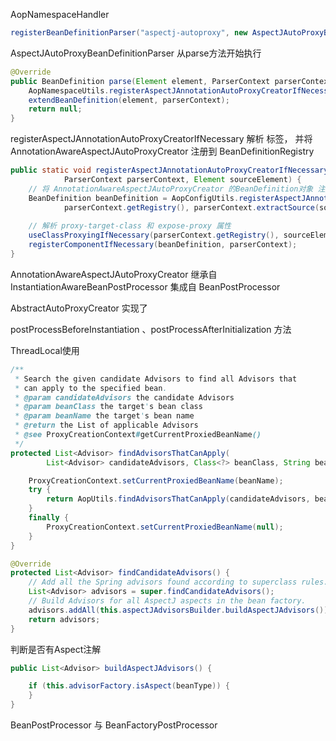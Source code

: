 AopNamespaceHandler

```java
registerBeanDefinitionParser("aspectj-autoproxy", new AspectJAutoProxyBeanDefinitionParser());
```

AspectJAutoProxyBeanDefinitionParser 从parse方法开始执行
```java
@Override
public BeanDefinition parse(Element element, ParserContext parserContext) {
    AopNamespaceUtils.registerAspectJAnnotationAutoProxyCreatorIfNecessary(parserContext, element);
    extendBeanDefinition(element, parserContext);
    return null;
}
```
registerAspectJAnnotationAutoProxyCreatorIfNecessary 解析<aspectj-autoproxy /> 标签，
并将 AnnotationAwareAspectJAutoProxyCreator 注册到 BeanDefinitionRegistry
```java
public static void registerAspectJAnnotationAutoProxyCreatorIfNecessary(
			ParserContext parserContext, Element sourceElement) {
    // 将 AnnotationAwareAspectJAutoProxyCreator 的BeanDefinition对象 注册到 BeanDefinitionRegistry 中
    BeanDefinition beanDefinition = AopConfigUtils.registerAspectJAnnotationAutoProxyCreatorIfNecessary(
            parserContext.getRegistry(), parserContext.extractSource(sourceElement));
    
    // 解析 proxy-target-class 和 expose-proxy 属性
    useClassProxyingIfNecessary(parserContext.getRegistry(), sourceElement);
    registerComponentIfNecessary(beanDefinition, parserContext);
}
```
AnnotationAwareAspectJAutoProxyCreator 继承自 InstantiationAwareBeanPostProcessor 集成自 BeanPostProcessor


AbstractAutoProxyCreator 实现了

postProcessBeforeInstantiation 、postProcessAfterInitialization 方法





ThreadLocal使用
```java
/**
 * Search the given candidate Advisors to find all Advisors that
 * can apply to the specified bean.
 * @param candidateAdvisors the candidate Advisors
 * @param beanClass the target's bean class
 * @param beanName the target's bean name
 * @return the List of applicable Advisors
 * @see ProxyCreationContext#getCurrentProxiedBeanName()
 */
protected List<Advisor> findAdvisorsThatCanApply(
        List<Advisor> candidateAdvisors, Class<?> beanClass, String beanName) {

    ProxyCreationContext.setCurrentProxiedBeanName(beanName);
    try {
        return AopUtils.findAdvisorsThatCanApply(candidateAdvisors, beanClass);
    }
    finally {
        ProxyCreationContext.setCurrentProxiedBeanName(null);
    }
}
```

```java
@Override
protected List<Advisor> findCandidateAdvisors() {
    // Add all the Spring advisors found according to superclass rules.
    List<Advisor> advisors = super.findCandidateAdvisors();
    // Build Advisors for all AspectJ aspects in the bean factory.
    advisors.addAll(this.aspectJAdvisorsBuilder.buildAspectJAdvisors());
    return advisors;
}
```

判断是否有Aspect注解
```java
public List<Advisor> buildAspectJAdvisors() {

    if (this.advisorFactory.isAspect(beanType)) {
    }
}
```


BeanPostProcessor 与 BeanFactoryPostProcessor

